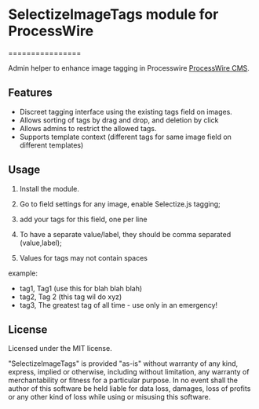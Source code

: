 # SelectizeImageTags module for ProcessWire
================

Admin helper to enhance image tagging in Processwire [ProcessWire CMS](http://processwire.com/).

## Features

- Discreet tagging interface using the existing tags field on images.
- Allows sorting of tags by drag and drop, and deletion by click
- Allows admins to restrict the allowed tags.
- Supports template context (different tags for same image field on different templates)

## Usage

1. Install the module.

2. Go to field settings for any image, enable Selectize.js tagging;
3. add your tags for this field, one per line
4. To have a separate value/label, they should be comma separated (value,label);
5. Values for tags may not contain spaces

example:
- tag1, Tag1 (use this for blah blah blah)
- tag2, Tag 2 (this tag wil do xyz)
- tag3, The greatest tag of all time - use only in an emergency!


## License

Licensed under the MIT license.

"SelectizeImageTags" is provided "as-is" without warranty of any kind, express, implied or otherwise, including without limitation, any warranty of merchantability or fitness for a particular purpose. In no event shall the author of this software be held liable for data loss, damages, loss of profits or any other kind of loss while using or misusing this software.
